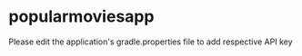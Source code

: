 # popularmoviesapp

Please edit the application's  gradle.properties file to add respective API key
